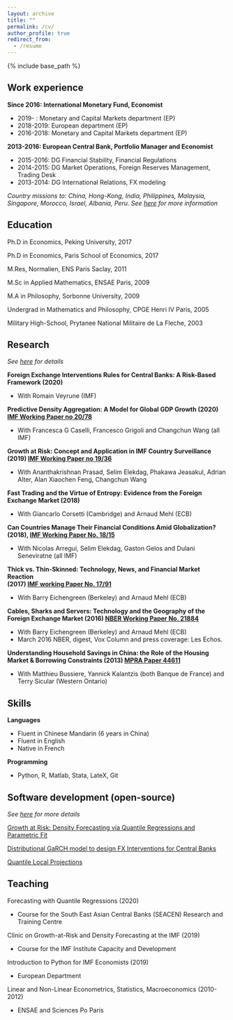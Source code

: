 ```yaml
---
layout: archive
title: ""
permalink: /cv/
author_profile: true
redirect_from:
  - /resume
---
```


{% include base_path %}

## Work experience

**Since 2016: International Monetary Fund, Economist**  
  * 2019-    : Monetary and Capital Markets department (EP)
  * 2018-2019: European department (EP)
  * 2016-2018: Monetary and Capital Markets department (EP)

**2013-2016: European Central Bank, Portfolio Manager and Economist**  
  * 2015-2016: DG Financial Stability, Financial Regulations 
  * 2014-2015: DG Market Operations, Foreign Reserves Management, Trading Desk 
  * 2013-2014: DG International Relations, FX modeling 

*Country missions to: China, Hong-Kong, India, Philippines, Malaysia,
Singapore, Morocco, Israel, Albania, Peru. See
[here](https://romainlafarguette.github.io/country/) for more information*  


## Education

Ph.D in Economics, Peking University, 2017  

Ph.D in Economics, Paris School of Economics, 2017  

M.Res, Normalien, ENS Paris Saclay, 2011  

M.Sc in Applied Mathematics, ENSAE Paris, 2009  

M.A in Philosophy, Sorbonne University, 2009  

Undergrad in Mathematics and Philosophy, CPGE Henri IV Paris, 2005  

Military High-School, Prytanee National Militaire de La Fleche, 2003  

## Research

*See [here](https://romainlafarguette.github.io/research/) for details*  


**Foreign Exchange Interventions Rules for Central Banks: A Risk-Based Framework (2020)**  
  * With Romain Veyrune (IMF)

**Predictive Density Aggregation: A Model for Global GDP Growth (2020) [IMF
Working Paper no 20/78](https://www.imf.org/en/Publications/WP/Issues/2020/05/29/Predictive-Density-Aggregation-A-Model-for-Global-GDP-Growth-49441)**  
  * With Francesca G Caselli, Francesco Grigoli and Changchun Wang (all IMF) 
  
**Growth at Risk: Concept and Application in IMF Country Surveillance (2019)
  [IMF Working Paper no 19/36](https://www.imf.org/en/Publications/WP/Issues/2019/02/21/Growth-at-Risk-Concept-and-Application-in-IMF-Country-Surveillance-46567)**  
  * With Ananthakrishnan Prasad, Selim Elekdag, Phakawa Jeasakul, Adrian Alter, Alan Xiaochen Feng, Changchun Wang
  
**Fast Trading and the Virtue of Entropy: Evidence from the Foreign Exchange Market (2018)**  
  * With Giancarlo Corsetti (Cambridge) and Arnaud Mehl (ECB)

**Can Countries Manage Their Financial Conditions Amid Globalization?
  (2018), [IMF Working Paper No. 18/15](https://www.imf.org/en/Publications/WP/Issues/2018/01/24/Can-Countries-Manage-Their-Financial-Conditions-Amid-Globalization-45581)**  
  * With Nicolas Arregui, Selim Elekdag, Gaston Gelos and Dulani Seneviratne (all IMF)
      
**Thick vs. Thin-Skinned:  Technology, News, and Financial Market Reaction  
  (2017) [IMF working Paper No. 17/91](https://www.imf.org/en/Publications/WP/Issues/2017/04/07/Thick-vs-44810)**
  * With Barry Eichengreen (Berkeley) and Arnaud Mehl (ECB)

**Cables, Sharks and Servers: Technology and the Geography of the Foreign
  Exchange Market (2016) [NBER Working Paper No. 21884](https://www.nber.org/papers/w21884)**  
  * With Barry Eichengreen (Berkeley) and Arnaud Mehl (ECB)
  * March 2016 NBER, digest, Vox Column and press coverage: Les Echos.

**Understanding Household Savings in China: the Role of the Housing Market &
  Borrowing Constraints (2013) [MPRA Paper 44611](https://ideas.repec.org/p/pra/mprapa/44611.html)**  
  * With Matthieu Bussiere, Yannick Kalantzis (both Banque de France) and Terry Sicular (Western Ontario) 
  

## Skills  
**Languages**  
* Fluent in Chinese Mandarin (6 years in China)
* Fluent in English
* Native in French
  
**Programming**  
* Python, R, Matlab, Stata, LateX, Git


## Software development (open-source)  

*See [here](https://romainlafarguette.github.io/software/) for more details*  

[Growth at Risk: Density Forecasting via Quantile Regressions and Parametric
Fit](https://github.com/IMFGAR/GaR)  

[Distributional GaRCH model to design FX Interventions for Central
Banks](https://github.com/romainlafarguette/varfxi)  

[Quantile Local
Projections](https://github.com/romainlafarguette/quantileproj)  


## Teaching  

Forecasting with Quantile Regressions (2020)  
  * Course for the South East Asian Central Banks (SEACEN) Research and Training Centre 

Clinic on Growth-at-Risk and Density Forecasting at the IMF (2019)  
  * Course for the IMF Institute Capacity and Development

Introduction to Python for IMF Economists (2019)  
  * European Department

Linear and Non-Linear Econometrics, Statistics, Macroeconomics (2010-2012)  
  * ENSAE and Sciences Po Paris



